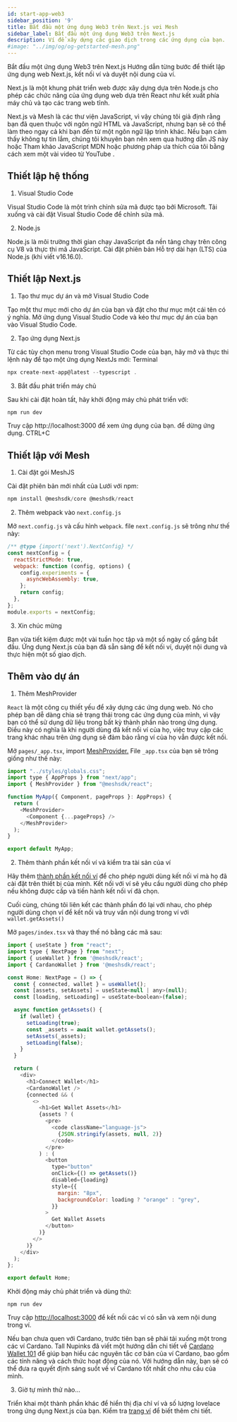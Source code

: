 ```yaml
---
id: start-app-web3
sidebar_position: '9'
title: Bắt đầu một ứng dụng Web3 trên Next.js vơi Mesh
sidebar_label: Bắt đầu một ứng dụng Web3 trên Next.js
description: Ví để xây dựng các giao dịch trong các ứng dụng của bạn.
#image: "../img/og/og-getstarted-mesh.png"
---
```


Bắt đầu một ứng dụng Web3 trên Next.js
Hướng dẫn từng bước để thiết lập ứng dụng web Next.js, kết nối ví và duyệt nội dung của ví.

Next.js là một khung phát triển web được xây dựng dựa trên Node.js cho phép các chức năng của ứng dụng web dựa trên React như kết xuất phía máy chủ và tạo các trang web tĩnh.

Next.js và Mesh là các thư viện JavaScript, vì vậy chúng tôi giả định rằng bạn đã quen thuộc với ngôn ngữ HTML và JavaScript, nhưng bạn sẽ có thể làm theo ngay cả khi bạn đến từ một ngôn ngữ lập trình khác. Nếu bạn cảm thấy không tự tin lắm, chúng tôi khuyên bạn nên xem qua hướng dẫn JS này hoặc Tham khảo JavaScript MDN hoặc phương pháp ưa thích của tôi bằng cách xem một vài video từ YouTube .

## Thiết lập hệ thống
1. Visual Studio Code

Visual Studio Code là một trình chỉnh sửa mã được tạo bởi Microsoft. Tải xuống và cài đặt Visual Studio Code để chỉnh sửa mã.

2. Node.js

Node.js là môi trường thời gian chạy JavaScript đa nền tảng chạy trên công cụ V8 và thực thi mã JavaScript. Cài đặt phiên bản Hỗ trợ dài hạn (LTS) của Node.js (khi viết v16.16.0).

## Thiết lập Next.js
1. Tạo thư mục dự án và mở Visual Studio Code

Tạo một thư mục mới cho dự án của bạn và đặt cho thư mục một cái tên có ý nghĩa. Mở ứng dụng Visual Studio Code và kéo thư mục dự án của bạn vào Visual Studio Code.

2. Tạo ứng dụng Next.js

Từ các tùy chọn menu trong Visual Studio Code của bạn, hãy mở và thực thi lệnh này để tạo một ứng dụng NextJs mới: Terminal

```javascript
npx create-next-app@latest --typescript .
```

3. Bắt đầu phát triển máy chủ

Sau khi cài đặt hoàn tất, hãy khởi động máy chủ phát triển với:

```javascript
npm run dev
```

Truy cập http://localhost:3000 để xem ứng dụng của bạn. để dừng ứng dụng. CTRL+C

## Thiết lập với Mesh

1. Cài đặt gói MeshJS

Cài đặt phiên bản mới nhất của Lưới với npm:

```javascript
npm install @meshsdk/core @meshsdk/react
```

2. Thêm webpack vào `next.config.js`

Mở `next.config.js` và  cấu hình `webpack`. file `next.config.js` sẽ trông như thế này:

```javascript
/** @type {import('next').NextConfig} */
const nextConfig = {
  reactStrictMode: true,
  webpack: function (config, options) {
    config.experiments = {
      asyncWebAssembly: true,
    };
    return config;
  },
};
module.exports = nextConfig;
```

3. Xin chúc mừng

Bạn vừa tiết kiệm được một vài tuần học tập và một số ngày cố gắng bắt đầu. Ứng dụng Next.js của bạn đã sẵn sàng để kết nối ví, duyệt nội dung và thực hiện một số giao dịch.


## Thêm vào dự án

1. Thêm MeshProvider

`React` là một công cụ thiết yếu để xây dựng các ứng dụng web. Nó cho phép bạn dễ dàng chia sẻ trạng thái trong các ứng dụng của mình, vì vậy bạn có thể sử dụng dữ liệu trong bất kỳ thành phần nào trong ứng dụng. Điều này có nghĩa là khi người dùng đã kết nối ví của họ, việc truy cập các trang khác nhau trên ứng dụng sẽ đảm bảo rằng ví của họ vẫn được kết nối.

Mở `pages/_app.tsx`,  import [MeshProvider.](https://meshjs.dev/react/getting-started)  File `_app.tsx` của bạn sẽ trông giống như thế này: 


```javascript
import "../styles/globals.css";
import type { AppProps } from "next/app";
import { MeshProvider } from "@meshsdk/react";

function MyApp({ Component, pageProps }: AppProps) {
  return (
    <MeshProvider>
      <Component {...pageProps} />
    </MeshProvider>
  );
}

export default MyApp;

```

2. Thêm thành phần kết nối ví và kiểm tra tài sản của ví

Hãy thêm [thành phần kết nối ví](https://meshjs.dev/react/ui-components) để cho phép người dùng kết nối ví mà họ đã cài đặt trên thiết bị của mình. Kết nối với ví sẽ yêu cầu người dùng cho phép nếu không được cấp và tiến hành kết nối ví đã chọn.

Cuối cùng, chúng tôi liên kết các thành phần đó lại với nhau, cho phép người dùng chọn ví để kết nối và truy vấn nội dung trong ví với `wallet.getAssets()`

Mở `pages/index.tsx` và thay thế nó bằng các mã sau:


```javascript
import { useState } from "react";
import type { NextPage } from "next";
import { useWallet } from '@meshsdk/react';
import { CardanoWallet } from '@meshsdk/react';

const Home: NextPage = () => {
  const { connected, wallet } = useWallet();
  const [assets, setAssets] = useState<null | any>(null);
  const [loading, setLoading] = useState<boolean>(false);

  async function getAssets() {
    if (wallet) {
      setLoading(true);
      const _assets = await wallet.getAssets();
      setAssets(_assets);
      setLoading(false);
    }
  }

  return (
    <div>
      <h1>Connect Wallet</h1>
      <CardanoWallet />
      {connected && (
        <>
          <h1>Get Wallet Assets</h1>
          {assets ? (
            <pre>
              <code className="language-js">
                {JSON.stringify(assets, null, 2)}
              </code>
            </pre>
          ) : (
            <button
              type="button"
              onClick={() => getAssets()}
              disabled={loading}
              style={{
                margin: "8px",
                backgroundColor: loading ? "orange" : "grey",
              }}
            >
              Get Wallet Assets
            </button>
          )}
        </>
      )}
    </div>
  );
};

export default Home;

```

Khởi động máy chủ phát triển và dùng thử:

```
npm run dev

```

Truy cập [http://localhost:3000](http://localhost:3000) để kết nối các ví có sẵn và xem nội dung trong ví.

Nếu bạn chưa quen với Cardano, trước tiên bạn sẽ phải tải xuống một trong các ví Cardano. Tall Nupinks đã viết một hướng dẫn chi tiết về [Cardano Wallet 101](https://cutedumborcs.substack.com/p/cardano-wallets-101) để giúp bạn hiểu các nguyên tắc cơ bản của ví Cardano, bao gồm các tính năng và cách thức hoạt động của nó. Với hướng dẫn này, bạn sẽ có thể đưa ra quyết định sáng suốt về ví Cardano tốt nhất cho nhu cầu của mình.

3. Giờ tự mình thử nào...

Triển khai một thành phần khác để hiển thị địa chỉ ví và số lượng lovelace trong ứng dụng Next.js của bạn. Kiểm tra [trang ví](https://meshjs.dev/apis/browserwallet) để biết thêm chi tiết.
